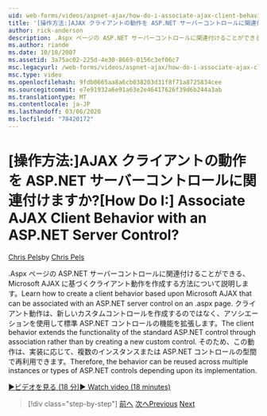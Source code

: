 ```yaml
---
uid: web-forms/videos/aspnet-ajax/how-do-i-associate-ajax-client-behavior-with-an-aspnet-server-control
title: '[操作方法:]AJAX クライアントの動作を ASP.NET サーバーコントロールに関連付けますか? | Microsoft Docs'
author: rick-anderson
description: .Aspx ページの ASP.NET サーバーコントロールに関連付けることができる、Microsoft AJAX に基づくクライアント動作を作成する方法について説明します。 クライアントの動作...
ms.author: riande
ms.date: 10/18/2007
ms.assetid: 3a75ac02-225d-4e30-8669-0156c3ef06c7
msc.legacyurl: /web-forms/videos/aspnet-ajax/how-do-i-associate-ajax-client-behavior-with-an-aspnet-server-control
msc.type: video
ms.openlocfilehash: 9fdb0665aa8a6cb038203d31f8f71a8725834cee
ms.sourcegitcommit: e7e91932a6e91a63e2e46417626f39d6b244a3ab
ms.translationtype: MT
ms.contentlocale: ja-JP
ms.lasthandoff: 03/06/2020
ms.locfileid: "78420172"
---
```

# <a name="how-do-i-associate-ajax-client-behavior-with-an-aspnet-server-control"></a><span data-ttu-id="b8698-105">[操作方法:]AJAX クライアントの動作を ASP.NET サーバーコントロールに関連付けますか?</span><span class="sxs-lookup"><span data-stu-id="b8698-105">[How Do I:] Associate AJAX Client Behavior with an ASP.NET Server Control?</span></span>

<span data-ttu-id="b8698-106">[Chris Pels](https://twitter.com/chrispels)</span><span class="sxs-lookup"><span data-stu-id="b8698-106">by [Chris Pels](https://twitter.com/chrispels)</span></span>

<span data-ttu-id="b8698-107">.Aspx ページの ASP.NET サーバーコントロールに関連付けることができる、Microsoft AJAX に基づくクライアント動作を作成する方法について説明します。</span><span class="sxs-lookup"><span data-stu-id="b8698-107">Learn how to create a client behavior based upon Microsoft AJAX that can be associated with an ASP.NET server control on an .aspx page.</span></span> <span data-ttu-id="b8698-108">クライアント動作は、新しいカスタムコントロールを作成するのではなく、アソシエーションを使用して標準 ASP.NET コントロールの機能を拡張します。</span><span class="sxs-lookup"><span data-stu-id="b8698-108">The client behavior extends the functionality of the standard ASP.NET control through association rather than by creating a new custom control.</span></span> <span data-ttu-id="b8698-109">そのため、この動作は、実装に応じて、複数のインスタンスまたは ASP.NET コントロールの型間で再利用できます。</span><span class="sxs-lookup"><span data-stu-id="b8698-109">Therefore, the behavior can be reused across multiple instances or types of ASP.NET controls depending upon its implementation.</span></span>

[<span data-ttu-id="b8698-110">&#9654;ビデオを見る (18 分)</span><span class="sxs-lookup"><span data-stu-id="b8698-110">&#9654; Watch video (18 minutes)</span></span>](https://channel9.msdn.com/Blogs/ASP-NET-Site-Videos/how-do-i-associate-ajax-client-behavior-with-an-aspnet-server-control)

> [!div class="step-by-step"]
> <span data-ttu-id="b8698-111">[前へ](how-do-i-build-custom-server-controls-that-work-with-or-without-aspnet-ajax.md)
> [次へ](how-do-i-retrieve-values-from-server-side-ajax-controls.md)</span><span class="sxs-lookup"><span data-stu-id="b8698-111">[Previous](how-do-i-build-custom-server-controls-that-work-with-or-without-aspnet-ajax.md)
[Next](how-do-i-retrieve-values-from-server-side-ajax-controls.md)</span></span>

